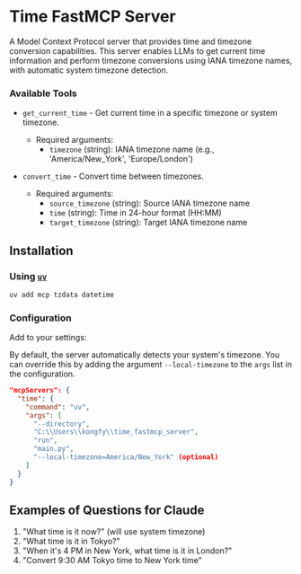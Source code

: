 # Time FastMCP Server

A Model Context Protocol server that provides time and timezone conversion capabilities. This server enables LLMs to get current time information and perform timezone conversions using IANA timezone names, with automatic system timezone detection.

### Available Tools

- `get_current_time` - Get current time in a specific timezone or system timezone.
  - Required arguments:
    - `timezone` (string): IANA timezone name (e.g., 'America/New_York', 'Europe/London')

- `convert_time` - Convert time between timezones.
  - Required arguments:
    - `source_timezone` (string): Source IANA timezone name
    - `time` (string): Time in 24-hour format (HH:MM)
    - `target_timezone` (string): Target IANA timezone name

## Installation

### Using [`uv`](https://docs.astral.sh/uv/)

```bash
uv add mcp tzdata datetime
```

### Configuration

Add to your settings:

By default, the server automatically detects your system's timezone. You can override this by adding the argument `--local-timezone` to the `args` list in the configuration.

```json
"mcpServers": {
  "time": {
    "command": "uv",
    "args": [
      "--directory",
      "C:\\Users\\kongfy\\time_fastmcp_server",
      "run",
      "main.py",
      "--local-timezone=America/New_York" (optional)
    ]
  }
}
```
## Examples of Questions for Claude

1. "What time is it now?" (will use system timezone)
2. "What time is it in Tokyo?"
3. "When it's 4 PM in New York, what time is it in London?"
4. "Convert 9:30 AM Tokyo time to New York time"
